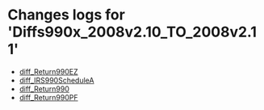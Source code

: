 # Changes logs for 'Diffs990x_2008v2.10_TO_2008v2.11'

* [diff_Return990EZ](diff_Return990EZ.xsd.html)
* [diff_IRS990ScheduleA](diff_IRS990ScheduleA.xsd.html)
* [diff_Return990](diff_Return990.xsd.html)
* [diff_Return990PF](diff_Return990PF.xsd.html)
